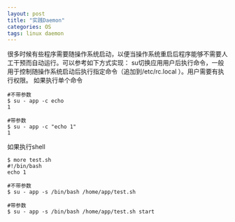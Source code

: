 ```yaml
---
layout: post
title: "实践Daemon"
categories: OS
tags: linux daemon
---
```


很多时候有些程序需要随操作系统启动，以便当操作系统重启后程序能够不需要人工干预而自动运行。可以参考如下方式实现：
su切换应用用户后执行命令，一般用于控制随操作系统启动后执行指定命令（追加到/etc/rc.local ）。用户需要有执行权限。
如果执行单个命令

```shell
#不带参数
$ su - app -c echo
1

#带参数
$ su - app -c "echo 1"
1
```

如果执行shell

```shell
$ more test.sh
#!/bin/bash
echo 1

#不带参数
$ su - app -s /bin/bash /home/app/test.sh

#带参数
$ su - app -s /bin/bash /home/app/test.sh start
```

 

